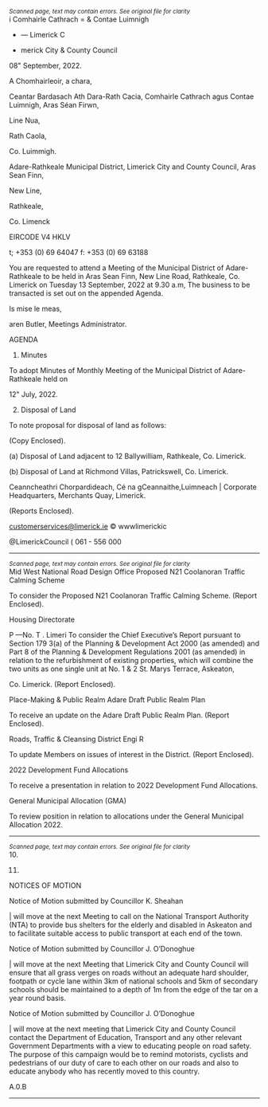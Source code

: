 *<small>Scanned page, text may contain errors. See original file for clarity</small>*  
i Comhairle Cathrach
= & Contae Luimnigh
* — Limerick C
- merick City
& County Council

08" September, 2022.

A Chomhairleoir, a chara,

Ceantar Bardasach Ath Dara-Rath Cacia,
Comhairle Cathrach agus Contae Luimnigh,
Aras Séan Firwn,

Line Nua,

Rath Caola,

Co. Luimmigh.

Adare-Rathkeale Municipal District,
Limerick City and County Council,
Aras Sean Finn,

New Line,

Rathkeale,

Co. Limenck

EIRCODE V4 HKLV

t; +353 (0) 69 64047
f: +353 (0) 69 63188

You are requested to attend a Meeting of the Municipal District of Adare-Rathkeale to be held in
Aras Sean Finn, New Line Road, Rathkeale, Co. Limerick on Tuesday 13 September, 2022 at 9.30
a.m, The business to be transacted is set out on the appended Agenda.

Is mise le meas,

aren Butler,
Meetings Administrator.

AGENDA

1. Minutes

To adopt Minutes of Monthly Meeting of the Municipal District of Adare-Rathkeale held on

12" July, 2022.

2. Disposal of Land

To note proposal for disposal of land as follows:

(Copy Enclosed).

(a) Disposal of Land adjacent to 12 Ballywilliam, Rathkeale, Co. Limerick.

(b) Disposal of Land at Richmond Villas, Patrickswell, Co. Limerick.

Ceanncheathri Chorpardideach, Cé na gCeannaithe,Luimneach |
Corporate Headquarters, Merchants Quay, Limerick.

(Reports Enclosed).

customerservices@limerick.ie
© wwwlimerickic

@LimerickCouncil
( 061 - 556 000

---
*<small>Scanned page, text may contain errors. See original file for clarity</small>*  
Mid West National Road Design Office
Proposed N21 Coolanoran Traffic Calming Scheme

To consider the Proposed N21 Coolanoran Traffic Calming Scheme.
(Report Enclosed).

Housing Directorate

P —No. T . Limeri
To consider the Chief Executive’s Report pursuant to Section 179 3(a) of the Planning &
Development Act 2000 (as amended) and Part 8 of the Planning & Development
Regulations 2001 (as amended) in relation to the refurbishment of existing properties,
which will combine the two units as one single unit at No. 1 & 2 St. Marys Terrace, Askeaton,

Co. Limerick.
(Report Enclosed).

Place-Making & Public Realm
Adare Draft Public Realm Plan

To receive an update on the Adare Draft Public Realm Plan.
(Report Enclosed).

Roads, Traffic & Cleansing
District Engi R

To update Members on issues of interest in the District.
(Report Enclosed).

2022 Development Fund Allocations

To receive a presentation in relation to 2022 Development Fund Allocations.

General Municipal Allocation (GMA)

To review position in relation to allocations under the General Municipal Allocation 2022.

---
*<small>Scanned page, text may contain errors. See original file for clarity</small>*  
10.

11.

NOTICES OF MOTION

Notice of Motion submitted by Councillor K. Sheahan

| will move at the next Meeting to call on the National Transport Authority (NTA) to provide
bus shelters for the elderly and disabled in Askeaton and to facilitate suitable access to
public transport at each end of the town.

Notice of Motion submitted by Councillor J. O’Donoghue

| will move at the next Meeting that Limerick City and County Council will ensure that all
grass verges on roads without an adequate hard shoulder, footpath or cycle lane within
3km of national schools and 5km of secondary schools should be maintained to a depth of
1m from the edge of the tar on a year round basis.

Notice of Motion submitted by Councillor J. O’Donoghue

| will move at the next meeting that Limerick City and County Council contact the
Department of Education, Transport and any other relevant Government Departments
with a view to educating people on road safety. The purpose of this campaign would be to
remind motorists, cyclists and pedestrians of our duty of care to each other on our roads
and also to educate anybody who has recently moved to this country.

A.0.B

---
